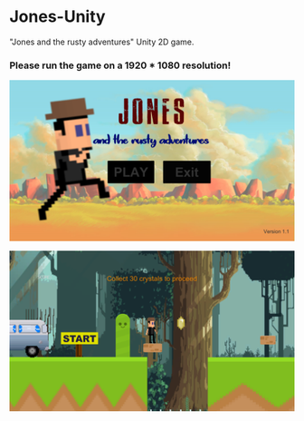 # Jones-Unity
"Jones and the rusty adventures" Unity 2D game. 
### **Please run the game on a 1920 * 1080 resolution!**


![alt text](https://raw.githubusercontent.com/Munanga/Jones-Unity/master/GamePics/JonesMenu.png) 

![alt text](https://raw.githubusercontent.com/Munanga/Jones-Unity/master/GamePics/jones.png) 
